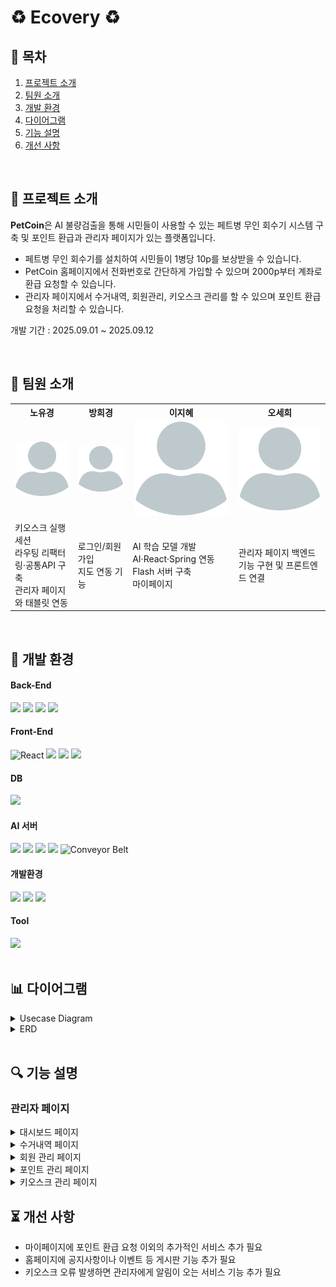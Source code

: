# ♻️ Ecovery ♻️

## 📌 목차
1. [프로젝트 소개](#-프로젝트-소개)
2. [팀원 소개](#-팀원-소개)
3. [개발 환경](#-개발-환경)
4. [다이어그램](#-다이어그램)
5. [기능 설명](#-기능-설명)
6. [개선 사항](#-개선-사항)

<br>

## 📄 프로젝트 소개
**PetCoin**은 AI 불량검출을 통해 시민들이 사용할 수 있는 페트병 무인 회수기 시스템 구축 및 포인트 환급과 관리자 페이지가 있는 플랫폼입니다.
  * 페트병 무인 회수기를 설치하여 시민들이 1병당 10p를 보상받을 수 있습니다.
  * PetCoin 홈페이지에서 전화번호로 간단하게 가입할 수 있으며 2000p부터 계좌로 환급 요청할 수 있습니다.
  * 관리자 페이지에서 수거내역, 회원관리, 키오스크 관리를 할 수 있으며 포인트 환급 요청을 처리할 수 있습니다.

개발 기간 : 2025.09.01 ~ 2025.09.12

<br>

## 🙋 팀원 소개
<table>
 <tr>
  <th>노유경</th>
  <th>방희경</th>
  <th>이지혜</th>
  <th>오세희</th>
 </tr>
 <tr>
  <td align="center"><img src="images/profile_image.png" width="150px"></td>
  <td align="center"><img src="images/profile_image.png" width="150px"></td>
  <td align="center"><img src="images/profile_image.png" width="150px"></td>
  <td align="center"><img src="images/profile_image.png" width="150px"></td>
 </tr>
 <tr>
  <td>키오스크 실행 세션<br>라우팅 리팩터링·공통API 구축<br>관리자 페이지와 태블릿 연동</td>
  <td>로그인/회원가입<br>지도 연동 기능</td>
  <td>AI 학습 모델 개발<br>AI·React·Spring 연동 Flash 서버 구축<br>마이페이지</td>
  <td>관리자 페이지 백엔드 기능 구현 및 프론트엔드 연결</td>
 </tr>
</table>

<br>

## 🔧 개발 환경
<div> 
  <h4>Back-End</h4>
  <img src="https://img.shields.io/badge/java-007396?style=for-the-badge&logo=java&logoColor=white">
  <img src="https://img.shields.io/badge/springboot-6DB33F?style=for-the-badge&logo=springboot&logoColor=white">
  <img src="https://img.shields.io/badge/apache tomcat-F8DC75?style=for-the-badge&logo=apachetomcat&logoColor=white">
  <img src="https://img.shields.io/badge/MyBatis-222222?style=for-the-badge&logoColor=white">
  <br>
  
  <h4>Front-End</h4>
  <img src="https://img.shields.io/badge/React-20232A?style=for-the-badge&logo=react&logoColor=61DAFB" alt="React">
  <img src="https://img.shields.io/badge/css-1572B6?style=for-the-badge&logo=css&logoColor=white">  
  <img src="https://img.shields.io/badge/javascript-F7DF1E?style=for-the-badge&logo=javascript&logoColor=black">
  <img src="https://img.shields.io/badge/JWT-000000?style=for-the-badge&logo=jsonwebtokens&logoColor=white">
  <br>

  <h4>DB</h4>
  <img src="https://img.shields.io/badge/mysql-4479A1?style=for-the-badge&logo=mysql&logoColor=white">
  <br>

  <h4>AI 서버</h4>
  <img src="https://img.shields.io/badge/Raspberry%20Pi-A22846?style=for-the-badge&logo=raspberrypi&logoColor=white">
  <img src="https://img.shields.io/badge/Python-3776AB?style=for-the-badge&logo=python&logoColor=white">
  <img src="https://img.shields.io/badge/YOLOv8-007BFC.svg?style=for-the-badge&logo=YOLOv8&logoColor=white">
  <img src="https://img.shields.io/badge/Flask-000000?style=for-the-badge&logo=flask&logoColor=white">
  <img src="https://img.shields.io/badge/Conveyor%20Belt-555555?style=for-the-badge&logo=gears&logoColor=white" alt="Conveyor Belt">
  <br>
  
  <h4>개발환경</h4>
  <img src="https://img.shields.io/badge/IntelliJIDEA-000000.svg?style=for-the-badge&logo=intellij-idea&logoColor=white">
  <img src="https://img.shields.io/badge/gradle-02303A?style=for-the-badge&logo=gradle&logoColor=white">
  <img src="https://img.shields.io/badge/Visual%20Studio%20Code-0078d7.svg?style=for-the-badge&logo=visual-studio-code&logoColor=white">
  <br>

  <h4>Tool</h4>
  <img src="https://img.shields.io/badge/github-181717?style=for-the-badge&logo=github&logoColor=white">
</div>

<br>

## 📊 다이어그램
<details>
  <summary>Usecase Diagram</summary>
  <div markdown="1">
     <img src="/images/Diagram/Usecase.png" width="35%">
  </div>
</details>
<details>
  <summary>ERD</summary>
  <div markdown="1">
    <img src="/images/Diagram/ERD.png" >
  </div>
</details>

<br>

## 🔍 기능 설명
### 관리자 페이지
<details>
  <summary>대시보드 페이지</summary>
  <div markdown="1">
     <img src="images/page/dashboard.jpg" width="45%">
     <p><b>* 기능</b></p>
     <p>- 수거량, 회원, 포인트의 통계 정보 확인 가능</p>
     <p>- 키오스크 현황에 대해 간략적으로 정보 확인 가능</p>
    <br>
  </div>
  
</details>

<details>
  <summary>수거내역 페이지</summary>
  <div markdown="1">
     <img src="images/page/collection.jpg" width="80%">
     <p><b>* 기능</b></p>
     <p>- 무인 회수기의 정보 목록으로 확인 가능</p>
     <p>- 필터링 기능 사용하여 무인 회수기 단건 조회 가능</p>
    <br>
  </div>
</details>

<details>
  <summary>회원 관리 페이지</summary>
  <div markdown="1">
    <img src="images/page/member.jpg" width="80%">
    <p><b>* 기능</b></p>
    <p>- 전체 회원에 대한 통계 정보 확인 가능</p>
    <p>- 페이징 처리를 통해 한 페이지당 6명의 회원 정보 확인 가능</p>
    <br>
  </div>
</details>

<details>
  <summary>포인트 관리 페이지</summary>
  <div markdown="1">
    <p aline="center">
      <img src="images/page/point1.jpg" width="80%">
      <img src="images/page/point2.jpg" width="80%">
    </p>
    <p><b>* 기능</b></p>
    <p>- 포인트 요청 처리 상태에 따라 통계 정보 확인 가능</p>
    <p>- 전체 포인트 요청 목록으로 확인 가능</p>
    <p>- 포인트 요청 상태를 선택하여 필터링된 목록 확인 가능</p>
    <p>- 승인/거부 버튼을 클릭하여 포인트 요청 처리 가능</p>
    <p>- 승인하면 즉시 회원의 포인트 차감되고, 거부하면 포인트 반환됨</p>
    <p>- 처리한 내역 하단에서 확인 가능</p>
    <br>
  </div>
</details>

<details>
  <summary>키오스크 관리 페이지</summary>
  <div markdown="1">
    <img src="images/page/kiosk.jpg" width="80%">
    <p><b>* 기능</b></p>
    <p>- 전체 키오스크 정보 확인 가능</p>
    <p>- 키오스크 운영 상태(운영중/점검중) 설정 가능</p>
    <p>- 키오스크 실행한 내역 확인 가능</p>
    <br>
  </div>
</details>

## ⏳ 개선 사항
  * 마이페이지에 포인트 환급 요청 이외의 추가적인 서비스 추가 필요
  * 홈페이지에 공지사항이나 이벤트 등 게시판 기능 추가 필요
  * 키오스크 오류 발생하면 관리자에게 알림이 오는 서비스 기능 추가 필요
